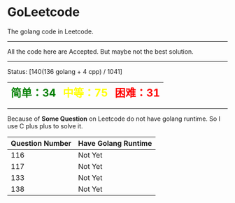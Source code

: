 # GoLeetcode
The golang code in Leetcode.

-----

All the code here are Accepted. But maybe not the best solution.

-----
Status: [140(136 golang + 4 cpp) / 1041]

| <font color=green size=5>简单：34</font> | <font color=yellow size=5>中等：75</font> | <font color=red size=5>困难：31</font> |
| ----------------------------------------|------------------------------------------|---------------------------------------|

-----

Because of **Some Question** on Leetcode do not have golang runtime. So I use C plus plus to solve it.

| Question Number | Have Golang Runtime |
| --------------- | ------------------- |
| 116 | Not Yet |
| 117 | Not Yet |
| 133 | Not Yet |
| 138 | Not Yet |
